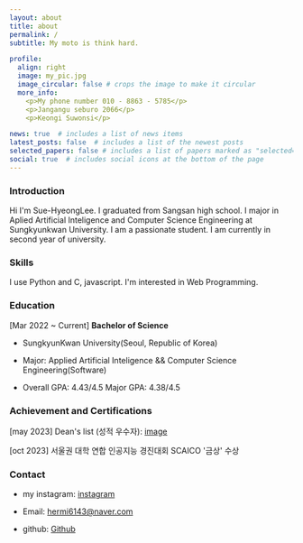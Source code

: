 ```yaml
---
layout: about
title: about
permalink: /
subtitle: My moto is think hard.

profile:
  align: right
  image: my_pic.jpg
  image_circular: false # crops the image to make it circular
  more_info: 
    <p>My phone number 010 - 8863 - 5785</p>
    <p>Jangangu seburo 2066</p>
    <p>Keongi Suwonsi</p>

news: true  # includes a list of news items
latest_posts: false  # includes a list of the newest posts
selected_papers: false # includes a list of papers marked as "selected={true}"
social: true  # includes social icons at the bottom of the page
---
```


### Introduction
Hi I'm Sue-HyeongLee.
I graduated from Sangsan high school.
I major in Aplied Artificial Inteligence and Computer Science Engineering at Sungkyunkwan University.
I am a passionate student. I am currently in second year of university.

### Skills
I use Python and C, javascript. I'm interested in Web Programming.

### Education 
[Mar 2022 ~ Current] **Bachelor of Science**
   * SungkyunKwan University(Seoul, Republic of Korea)

   * Major: Applied Artificial Inteligence && Computer Science Engineering(Software)

   * Overall GPA: 4.43/4.5 Major GPA: 4.38/4.5

### Achievement and Certifications
[may 2023] Dean's list (성적 우수자): [image](https://drive.google.com/file/d/1Qc-OVn1l-r3xf35n-KaYbg6zPcrU8l3z/view?usp=sharing)

[oct 2023] 서울권 대학 연합 인공지능 경진대회 SCAICO '금상' 수상

### Contact
* my instagram: [instagram](https://www.instagram.com/isuhyeong55/)

* Email: hermi6143@naver.com

* github: [Github](https://github.com/Sue-HyeongLee)

